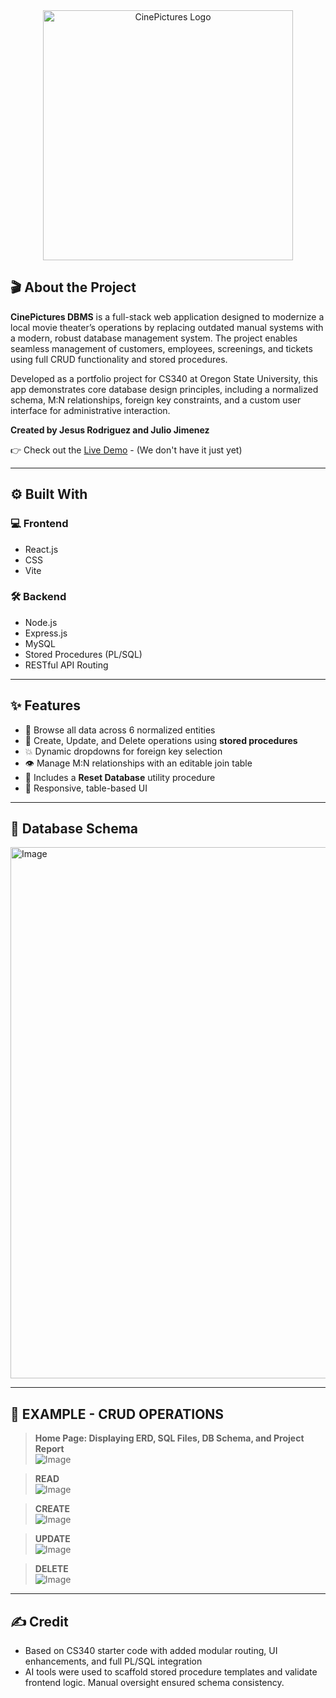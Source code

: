 <div align="center">
  <img width="400" alt="CinePictures Logo" src="https://github.com/user-attachments/assets/5d2ff0af-147b-44a9-b002-7d7a81da2994" />
</div>

## 🎬 About the Project

**CinePictures DBMS** is a full-stack web application designed to modernize a local movie theater’s operations by replacing outdated manual systems with a modern, robust database management system. The project enables seamless management of customers, employees, screenings, and tickets using full CRUD functionality and stored procedures.

Developed as a portfolio project for CS340 at Oregon State University, this app demonstrates core database design principles, including a normalized schema, M:N relationships, foreign key constraints, and a custom user interface for administrative interaction.

**Created by Jesus Rodriguez and Julio Jimenez**

👉 Check out the [Live Demo](http://classwork.engr.oregonstate.edu:32829) - (We don't have it just yet)

---

## ⚙️ Built With

### 💻 Frontend
- React.js
- CSS
- Vite

### 🛠 Backend
- Node.js
- Express.js
- MySQL 
- Stored Procedures (PL/SQL)
- RESTful API Routing

---

## ✨ Features

- 🔎 Browse all data across 6 normalized entities
- 🧾 Create, Update, and Delete operations using **stored procedures**
- 💥 Dynamic dropdowns for foreign key selection
- 👁️ Manage M:N relationships with an editable join table
- 🔄 Includes a **Reset Database** utility procedure
- 💫 Responsive, table-based UI

---

## 📄 Database Schema

<img width="850" alt="Image" src="https://github.com/user-attachments/assets/e6e94794-270e-485d-af84-5fe9d2c231f0" />

---

## 📸 EXAMPLE - CRUD OPERATIONS

> **Home Page: Displaying ERD, SQL Files, DB Schema, and Project Report**  
![Image](https://github.com/user-attachments/assets/4e6d7c5a-2d7e-4a89-a03a-04227aa3730c)

> **READ**  
![Image](https://github.com/user-attachments/assets/1d024c7e-1d4f-436d-93ac-73970916fcb7)

> **CREATE**  
![Image](https://github.com/user-attachments/assets/63c97708-f757-4319-b5eb-b8a7779d618f)

> **UPDATE**  
![Image](https://github.com/user-attachments/assets/81945ab7-e0cf-439d-a641-3ac434b536af)

> **DELETE**  
![Image](https://github.com/user-attachments/assets/cc7d9a59-b1ab-447e-ab36-e4c41ac18df2)

---

## ✍️ Credit

- Based on CS340 starter code with added modular routing, UI enhancements, and full PL/SQL integration  
- AI tools were used to scaffold stored procedure templates and validate frontend logic. Manual oversight ensured schema consistency.
